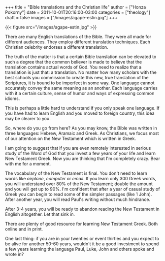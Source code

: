 +++
title = "Bible translations and the Christian life"
author = ["Honza Pokorny"]
date = 2011-10-01T20:16:00-03:00
categories = ["theology"]
draft = false
images = ["/images/agape-estin.jpg"]
+++

{{< figure src="/images/agape-estin.jpg" >}}

There are many English translations of the Bible. They were all made for
different audiences. They employ different translation techniques. Each
Christian celebrity endorses a different translation.

The truth of the matter is that a certain Bible translation can be elevated to
such a degree that the common believer is made to believe that the translation
contains actual words of God. You need to realize that a translation is just
that: a translation. No matter how many scholars with the best schools you
commission to create this new, true translation of the Scriptures, it is bound
to be imperfect in some way. One language cannot accurately convey the same
meaning as an another. Each language carries with it a certain culture, sense
of humor and ways of expressing common idioms.

This is perhaps a little hard to understand if you only speak one language. If
you have had to learn English and you moved to foreign country, this idea may
be clearer to you.

So, where do you go from here? As you may know, the Bible was written in three
languages: Hebrew, Aramaic and Greek. As Christians, we focus most of our
attention on the New Testament which is written in Greek.

I am going to suggest that if you are even remotely interested in serious study
of the Word of God that you invest a few years of your life and learn New
Testament Greek. Now you are thinking that I'm completely crazy. Bear with me
for a moment.

The vocabulary of the New Testament is final. You don't need to learn words
like _airplane_, _computer_ or _email_. If you learn only 300 Greek words, you
will understand over 80% of the New Testament; double the amount and you will
get up to 90%. I'm confident that after a year of casual study of Greek you can
begin to read some of the simpler passages (like 1 John). After another year,
you will read Paul's writing without much hindrance.

After 3-4 years, you will be ready to abandon reading the New Testament in
English altogether. Let that sink in.

There are plenty of good resource for learning New Testament Greek. Both online
and in print.

One last thing: if you are in your twenties or event thirties and you expect to
be alive for another 50-60 years, wouldn't it be a good investment to spend a
few years learning the language Paul, Luke, John and others spoke and wrote in?
